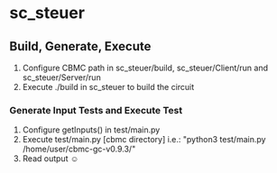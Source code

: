 # sc_steuer

## Build, Generate, Execute

1. Configure CBMC path in sc_steuer/build, sc_steuer/Client/run and sc_steuer/Server/run
2. Execute ./build in sc_steuer to build the circuit

### Generate Input Tests and Execute Test

1. Configure getInputs() in test/main.py
2. Execute test/main.py [cbmc directory] i.e.: "python3 test/main.py /home/user/cbmc-gc-v0.9.3/"
3. Read output ☺